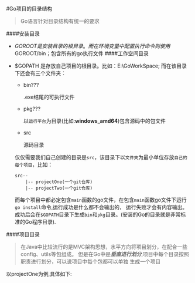 #Go项目的目录结构
> Go语言针对目录结构有统一的要求

####安装目录
- $GOROOT
    是安装目录的根目录。而在环境变量中配置执行命令则使用$GOROOT/bin；包含所有的go执行文件
####工作空间目录
- $GOPATH
    是存放自己项目的根目录。比如：E:\GoWorkSpace;
    而在该目录下还会有三个文件夹：
    - bin???
    
        .exe结尾的可执行文件
    - pkg???
        
        以`运行平台`为目录(比如:**windows_amd64**)包含源码中的包文件
    - src
        
        源码目录
    
    仅仅需要我们自己创建的目录是`src`，该目录下以`文件夹`为最小单位存放`自己的每个项目`，比如：
    ```
    src--
        |-- projectOne(一个git仓库)
        |-- projectTwo(一个git仓库)
    ```
    而每个项目中都必定包含`main`函数的go文件，在包含`main`函数go文件下运行`go install`命令,运行成功是什么都不会输出的，
    运行失败才会有内容输出。成功后会在`$GOPATH`目录下生成`bin`和`pkg`目录。(安装的Go的目录就是非常标准的Go程序目录).
    
 ####项目目录
 >在Java中比较流行的是MVC架构思想，水平方向将项目划分，在配合一些config、utils等包组成。
>但是在Go中是***垂直进行划分***,项目中每个目录按照职责进行划分，可以说项目中每个包都可以单独
>生成一个项目


以projectOne为例,具体如下:
